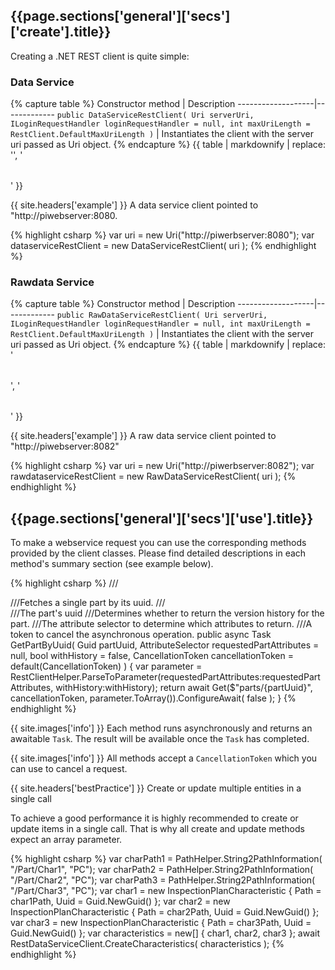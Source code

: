 <h2 id="{{page.sections['general']['secs']['create'].anchor}}">{{page.sections['general']['secs']['create'].title}}</h2>


Creating a .NET REST client is quite simple:

### Data Service

{% capture table %}
Constructor method | Description
-------------------|-------------
```public DataServiceRestClient( Uri serverUri, ILoginRequestHandler loginRequestHandler = null, int maxUriLength = RestClient.DefaultMaxUriLength )``` | Instantiates the client with the server uri passed as Uri object.
{% endcapture %}
{{ table | markdownify | replace: '<table>', '<table class="table table-hover">' }}

{{ site.headers['example'] }} A data service client pointed to "http://piwebserver:8080.

{% highlight csharp %}
var uri = new Uri("http://piwerbserver:8080");
var dataserviceRestClient = new DataServiceRestClient( uri );
{% endhighlight %}


### Rawdata Service

{% capture table %}
Constructor method | Description
-------------------|-------------
```public RawDataServiceRestClient( Uri serverUri, ILoginRequestHandler loginRequestHandler = null, int maxUriLength = RestClient.DefaultMaxUriLength )``` | Instantiates the client with the server uri passed as Uri object.
{% endcapture %}
{{ table | markdownify | replace: '<table>', '<table class="table table-hover">' }}

{{ site.headers['example'] }} A raw data service client pointed to "http://piwebserver:8082"

{% highlight csharp %}
var uri = new Uri("http://piwerbserver:8082");
var rawdataserviceRestClient = new RawDataServiceRestClient( uri );
{% endhighlight %}

<h2 id="{{page.sections['general']['secs']['use'].anchor}}">{{page.sections['general']['secs']['use'].title}}</h2>


To make a webservice request you can use the corresponding methods provided by the client classes. Please find detailed descriptions in each method's summary section (see example below).

{% highlight csharp %}
///<summary>
///Fetches a single part by its uuid.
///</summary>
///<param name="partUuid">The part's uuid</param>
///<param name="withHistory">Determines whether to return the version history for the part.</param>
///<param name="requestedPartAttributes">The attribute selector to determine which attributes to return.</param>
///<param name="cancellationToken">A token to cancel the asynchronous operation.</param>
public async Task<InspectionPlanPart> GetPartByUuid( Guid partUuid, AttributeSelector requestedPartAttributes = null, bool withHistory = false, CancellationToken cancellationToken = default(CancellationToken) )
{
  var parameter =
   RestClientHelper.ParseToParameter(requestedPartAttributes:requestedPartAttributes, withHistory:withHistory);
  return
   await Get<InspectionPlanPart>($"parts/{partUuid}", cancellationToken, parameter.ToArray()).ConfigureAwait( false );
}
{% endhighlight %}


{{ site.images['info'] }} Each method runs asynchronously and returns an awaitable `Task`. The result will be available once the `Task` has completed. 

{{ site.images['info'] }} All methods accept a `CancellationToken` which you can use to cancel a request.

{{ site.headers['bestPractice'] }} Create or update multiple entities in a single call

To achieve a good performance it is highly recommended to create or update items in a single call. That is why all create and update methods expect an array parameter.

{% highlight csharp %}
var charPath1 = PathHelper.String2PathInformation( "/Part/Char1", "PC");
var charPath2 = PathHelper.String2PathInformation( "/Part/Char2", "PC");
var charPath3 = PathHelper.String2PathInformation( "/Part/Char3", "PC");
var char1 = new InspectionPlanCharacteristic { Path = char1Path, Uuid = Guid.NewGuid() };
var char2 = new InspectionPlanCharacteristic { Path = char2Path, Uuid = Guid.NewGuid() };
var char3 = new InspectionPlanCharacteristic { Path = char3Path, Uuid = Guid.NewGuid() };
var characteristics = new[] { char1, char2, char3 };
await RestDataServiceClient.CreateCharacteristics( characteristics );
{% endhighlight %}